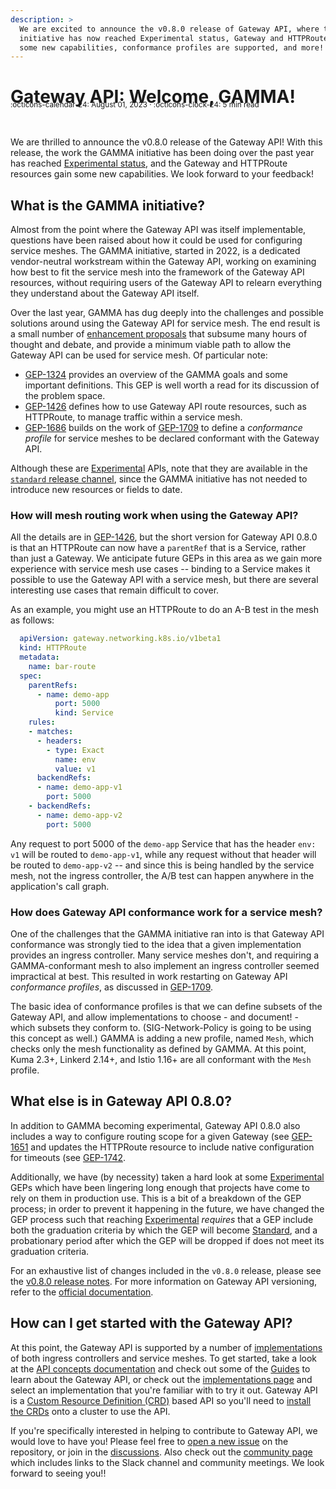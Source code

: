 ```yaml
---
description: >
  We are excited to announce the v0.8.0 release of Gateway API, where the GAMMA
  initiative has now reached Experimental status, Gateway and HTTPRoute gain
  some new capabilities, conformance profiles are supported, and more!
---
```


# Gateway API: Welcome, GAMMA!

<small style="position:relative; top:-30px;">
  :octicons-calendar-24: August 01, 2023 ·
  :octicons-clock-24: 5 min read
</small>

We are thrilled to announce the v0.8.0 release of the Gateway API! With this
release, the work the GAMMA initiative has been doing over the past year has
reached [Experimental status][status], and the Gateway and HTTPRoute resources
gain some new capabilities. We look forward to your feedback!

## What is the GAMMA initiative?

Almost from the point where the Gateway API was itself implementable,
questions have been raised about how it could be used for configuring service
meshes. The GAMMA initiative, started in 2022, is a dedicated vendor-neutral
workstream within the Gateway API, working on examining how best to fit the
service mesh into the framework of the Gateway API resources, without
requiring users of the Gateway API to relearn everything they understand about
the Gateway API itself.

Over the last year, GAMMA has dug deeply into the challenges and possible
solutions around using the Gateway API for service mesh. The end result is a
small number of [enhancement
proposals](https://gateway-api.sigs.k8s.io/v1beta1/contributing/gep/) that
subsume many hours of thought and debate, and provide a minimum viable path to
allow the Gateway API can be used for service mesh. Of particular note:

- [GEP-1324](https://gateway-api.sigs.k8s.io/geps/gep-1324/) provides an
  overview of the GAMMA goals and some important definitions. This GEP is well
  worth a read for its discussion of the problem space.
- [GEP-1426](https://gateway-api.sigs.k8s.io/geps/gep-1426/) defines how to
  use Gateway API route resources, such as HTTPRoute, to manage traffic within
  a service mesh.
- [GEP-1686](https://gateway-api.sigs.k8s.io/geps/gep-1686/) builds on the
  work of [GEP-1709](https://gateway-api.sigs.k8s.io/geps/gep-1709/) to define
  a _conformance profile_ for service meshes to be declared conformant with
  the Gateway API.

Although these are [Experimental][status] APIs, note that they are available
in the [`standard` release channel][ch], since the GAMMA initiative has not
needed to introduce new resources or fields to date.

### How will mesh routing work when using the Gateway API?

All the details are in
[GEP-1426](https://gateway-api.sigs.k8s.io/geps/gep-1426/), but the short
version for Gateway API 0.8.0 is that an HTTPRoute can now have a `parentRef`
that is a Service, rather than just a Gateway. We anticipate future GEPs in
this area as we gain more experience with service mesh use cases -- binding to
a Service makes it possible to use the Gateway API with a service mesh, but
there are several interesting use cases that remain difficult to cover.

As an example, you might use an HTTPRoute to do an A-B test in the mesh as
follows:

```yaml
  apiVersion: gateway.networking.k8s.io/v1beta1
  kind: HTTPRoute
  metadata:
    name: bar-route
  spec:
    parentRefs:
      - name: demo-app
          port: 5000
          kind: Service
    rules:
    - matches:
      - headers:
        - type: Exact
          name: env
          value: v1
      backendRefs:
      - name: demo-app-v1
        port: 5000
    - backendRefs:
      - name: demo-app-v2
        port: 5000
```

Any request to port 5000 of the `demo-app` Service that has the header `env:
v1` will be routed to `demo-app-v1`, while any request without that header
will be routed to `demo-app-v2` -- and since this is being handled by the
service mesh, not the ingress controller, the A/B test can happen anywhere in
the application's call graph.

### How does Gateway API conformance work for a service mesh?

One of the challenges that the GAMMA initiative ran into is that Gateway API
conformance was strongly tied to the idea that a given implementation provides
an ingress controller. Many service meshes don't, and requiring a
GAMMA-conformant mesh to also implement an ingress controller seemed
impractical at best. This resulted in work restarting on Gateway API
_conformance profiles_, as discussed in
[GEP-1709](https://gateway-api.sigs.k8s.io/geps/gep-1709/).

The basic idea of conformance profiles is that we can define subsets of the
Gateway API, and allow implementations to choose - and document! - which
subsets they conform to. (SIG-Network-Policy is going to be using this concept
as well.) GAMMA is adding a new profile, named `Mesh`, which checks only the
mesh functionality as defined by GAMMA. At this point, Kuma 2.3+, Linkerd
2.14+, and Istio 1.16+ are all conformant with the `Mesh` profile.

## What else is in Gateway API 0.8.0?

In addition to GAMMA becoming experimental, Gateway API 0.8.0 also includes a
way to configure routing scope for a given Gateway (see
[GEP-1651](https://gateway-api.sigs.k8s.io/geps/gep-1651/) and updates the
HTTPRoute resource to include native configuration for timeouts (see
[GEP-1742](https://gateway-api.sigs.k8s.io/geps/gep-1742/).

Additionally, we have (by necessity) taken a hard look at some
[Experimental][status] GEPs which have been lingering long enough that
projects have come to rely on them in production use. This is a bit of a
breakdown of the GEP process; in order to prevent it happening in the future,
we have changed the GEP process such that reaching [Experimental][status]
_requires_ that a GEP include both the graduation criteria by which the GEP
will become [Standard][status], and a probationary period after which the GEP
will be dropped if does not meet its graduation criteria.

For an exhaustive list of changes included in the `v0.8.0` release, please see
the [v0.8.0 release
notes](https://github.com/kubernetes-sigs/gateway-api/releases/tag/v0.8.0).
For more information on Gateway API versioning, refer to the [official
documentation](https://gateway-api.sigs.k8s.io/concepts/versioning/).

## How can I get started with the Gateway API?

At this point, the Gateway API is supported by a number of
[implementations][impl] of both ingress controllers and service meshes. To get
started, take a look at the [API concepts documentation][concepts] and check
out some of the [Guides][guides] to learn about the Gateway API, or check out
the [implementations page][impl] and select an implementation that you're
familiar with to try it out. Gateway API is a [Custom Resource Definition
(CRD)][crd] based API so you'll need to [install the CRDs][install-crds] onto
a cluster to use the API.

If you're specifically interested in helping to contribute to Gateway API, we
would love to have you! Please feel free to [open a new issue][issue] on the
repository, or join in the [discussions][disc]. Also check out the [community
page][community] which includes links to the Slack channel and community
meetings. We look forward to seeing you!!

[status]:https://gateway-api.sigs.k8s.io/geps/overview/#status
[ch]:https://gateway-api.sigs.k8s.io/concepts/versioning/#release-channels-eg-experimental-standard
[crd]:https://kubernetes.io/docs/tasks/extend-kubernetes/custom-resources/custom-resource-definitions/
[concepts]:https://gateway-api.sigs.k8s.io/concepts/api-overview/
[guides]:https://gateway-api.sigs.k8s.io/guides/getting-started/
[impl]:https://gateway-api.sigs.k8s.io/implementations/
[install-crds]:https://gateway-api.sigs.k8s.io/guides/getting-started/#install-the-crds
[issue]:https://github.com/kubernetes-sigs/gateway-api/issues/new/choose
[disc]:https://github.com/kubernetes-sigs/gateway-api/discussions
[community]:https://gateway-api.sigs.k8s.io/contributing/community/

